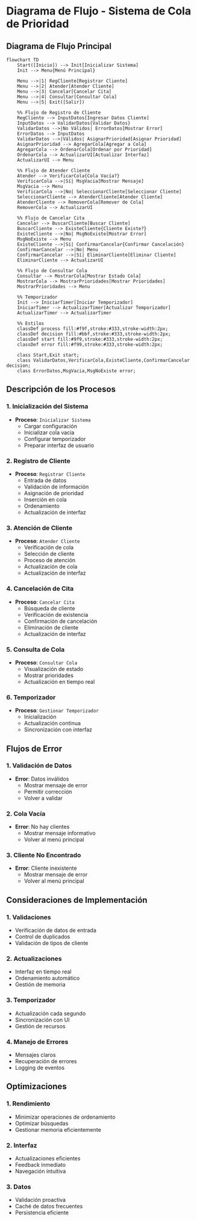 # Diagrama de Flujo - Sistema de Cola de Prioridad

## Diagrama de Flujo Principal

```mermaid
flowchart TD
    Start([Inicio]) --> Init[Inicializar Sistema]
    Init --> Menu{Menú Principal}
    
    Menu -->|1| RegCliente[Registrar Cliente]
    Menu -->|2| Atender[Atender Cliente]
    Menu -->|3| Cancelar[Cancelar Cita]
    Menu -->|4| Consultar[Consultar Cola]
    Menu -->|5| Exit([Salir])
    
    %% Flujo de Registro de Cliente
    RegCliente --> InputDatos[Ingresar Datos Cliente]
    InputDatos --> ValidarDatos{Validar Datos}
    ValidarDatos -->|No Válidos| ErrorDatos[Mostrar Error]
    ErrorDatos --> InputDatos
    ValidarDatos -->|Válidos| AsignarPrioridad[Asignar Prioridad]
    AsignarPrioridad --> AgregarCola[Agregar a Cola]
    AgregarCola --> OrdenarCola[Ordenar por Prioridad]
    OrdenarCola --> ActualizarUI[Actualizar Interfaz]
    ActualizarUI --> Menu
    
    %% Flujo de Atender Cliente
    Atender --> VerificarCola{Cola Vacía?}
    VerificarCola -->|Sí| MsgVacia[Mostrar Mensaje]
    MsgVacia --> Menu
    VerificarCola -->|No| SeleccionarCliente[Seleccionar Cliente]
    SeleccionarCliente --> AtenderCliente[Atender Cliente]
    AtenderCliente --> RemoverCola[Remover de Cola]
    RemoverCola --> ActualizarUI
    
    %% Flujo de Cancelar Cita
    Cancelar --> BuscarCliente[Buscar Cliente]
    BuscarCliente --> ExisteCliente{Cliente Existe?}
    ExisteCliente -->|No| MsgNoExiste[Mostrar Error]
    MsgNoExiste --> Menu
    ExisteCliente -->|Sí| ConfirmarCancelar{Confirmar Cancelación}
    ConfirmarCancelar -->|No| Menu
    ConfirmarCancelar -->|Sí| EliminarCliente[Eliminar Cliente]
    EliminarCliente --> ActualizarUI
    
    %% Flujo de Consultar Cola
    Consultar --> MostrarCola[Mostrar Estado Cola]
    MostrarCola --> MostrarPrioridades[Mostrar Prioridades]
    MostrarPrioridades --> Menu
    
    %% Temporizador
    Init --> IniciarTimer[Iniciar Temporizador]
    IniciarTimer --> ActualizarTimer[Actualizar Temporizador]
    ActualizarTimer --> ActualizarTimer
    
    %% Estilos
    classDef process fill:#f9f,stroke:#333,stroke-width:2px;
    classDef decision fill:#bbf,stroke:#333,stroke-width:2px;
    classDef start fill:#9f9,stroke:#333,stroke-width:2px;
    classDef error fill:#f99,stroke:#333,stroke-width:2px;
    
    class Start,Exit start;
    class ValidarDatos,VerificarCola,ExisteCliente,ConfirmarCancelar decision;
    class ErrorDatos,MsgVacia,MsgNoExiste error;
```

## Descripción de los Procesos

### 1. Inicialización del Sistema
- **Proceso**: `Inicializar Sistema`
  * Cargar configuración
  * Inicializar cola vacía
  * Configurar temporizador
  * Preparar interfaz de usuario

### 2. Registro de Cliente
- **Proceso**: `Registrar Cliente`
  * Entrada de datos
  * Validación de información
  * Asignación de prioridad
  * Inserción en cola
  * Ordenamiento
  * Actualización de interfaz

### 3. Atención de Cliente
- **Proceso**: `Atender Cliente`
  * Verificación de cola
  * Selección de cliente
  * Proceso de atención
  * Actualización de cola
  * Actualización de interfaz

### 4. Cancelación de Cita
- **Proceso**: `Cancelar Cita`
  * Búsqueda de cliente
  * Verificación de existencia
  * Confirmación de cancelación
  * Eliminación de cliente
  * Actualización de interfaz

### 5. Consulta de Cola
- **Proceso**: `Consultar Cola`
  * Visualización de estado
  * Mostrar prioridades
  * Actualización en tiempo real

### 6. Temporizador
- **Proceso**: `Gestionar Temporizador`
  * Inicialización
  * Actualización continua
  * Sincronización con interfaz

## Flujos de Error

### 1. Validación de Datos
- **Error**: Datos inválidos
  * Mostrar mensaje de error
  * Permitir corrección
  * Volver a validar

### 2. Cola Vacía
- **Error**: No hay clientes
  * Mostrar mensaje informativo
  * Volver al menú principal

### 3. Cliente No Encontrado
- **Error**: Cliente inexistente
  * Mostrar mensaje de error
  * Volver al menú principal

## Consideraciones de Implementación

### 1. Validaciones
- Verificación de datos de entrada
- Control de duplicados
- Validación de tipos de cliente

### 2. Actualizaciones
- Interfaz en tiempo real
- Ordenamiento automático
- Gestión de memoria

### 3. Temporizador
- Actualización cada segundo
- Sincronización con UI
- Gestión de recursos

### 4. Manejo de Errores
- Mensajes claros
- Recuperación de errores
- Logging de eventos

## Optimizaciones

### 1. Rendimiento
- Minimizar operaciones de ordenamiento
- Optimizar búsquedas
- Gestionar memoria eficientemente

### 2. Interfaz
- Actualizaciones eficientes
- Feedback inmediato
- Navegación intuitiva

### 3. Datos
- Validación proactiva
- Caché de datos frecuentes
- Persistencia eficiente 